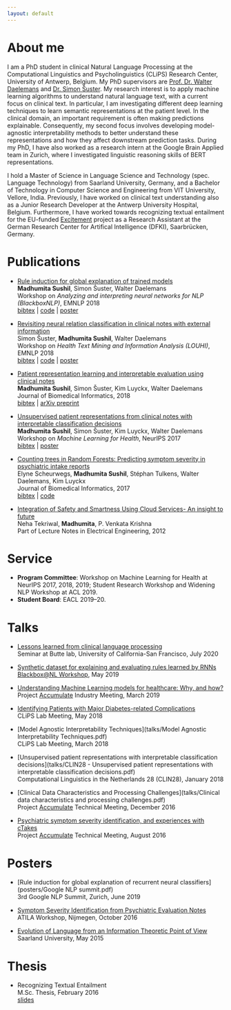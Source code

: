 ```yaml
---
layout: default
---
```


# About me

I am a PhD student in clinical Natural Language Processing at the Computational Linguistics and Psycholinguistics (CLiPS) Research Center, University of Antwerp, Belgium. My PhD supervisors are [Prof. Dr. Walter Daelemans](https://www.clips.uantwerpen.be/~walter/) and [Dr. Simon Šuster](http://simonsuster.github.io/). My research interest is to apply machine learning algorithms to understand natural language text, with a current
focus on clinical text. In particular, I am investigating different deep learning techniques to learn semantic
representations at the patient level. In the clinical domain, an important requirement is often making predictions
explainable. Consequently, my second focus involves developing model-agnostic interpretability methods to better
understand these representations and how they affect downstream prediction tasks. During my PhD, I have also worked as a research intern at the Google Brain Applied team in Zurich, where I investigated linguistic reasoning skills of BERT representations.

I hold a Master of Science in Language Science and Technology (spec. Language Technology) from Saarland University, Germany, and a Bachelor of Technology in Computer Science and Engineering from VIT University, Vellore, India. Previously, I have worked on clinical text understanding also as a Junior Research Developer at the Antwerp University Hospital, Belgium. Furthermore, I have worked towards recognizing textual entailment for the EU-funded [Excitement](https://sites.google.com/site/excitementproject/) project  as a Research Assistant at the German Research Center for Artifical Intelligence (DFKI), Saarbrücken, Germany.

# Publications

* [Rule induction for global explanation of trained models](https://aclweb.org/anthology/W18-5411) <br/>
<b>Madhumita Sushil</b>, Simon Šuster, Walter Daelemans <br/>
Workshop on *Analyzing and interpreting neural networks for NLP (BlackboxNLP)*, EMNLP 2018 <br/>
[bibtex](papers/bibtex/blackboxnlp18.bib) | [code](https://github.com/clips/interpret_with_rules) | [poster](posters/blackboxnlp_poster.pdf)

* [Revisiting neural relation classification in clinical notes with external information](https://aclweb.org/anthology/W18-5603) <br/>
Simon Šuster, <b>Madhumita Sushil</b>, Walter Daelemans <br/>
Workshop on *Health Text Mining and Information Analysis (LOUHI)*, EMNLP 2018 <br/>
[bibtex](papers/bibtex/louhi18.bib) |
[code](https://github.com/SimonSuster/seg_cnn) | [poster](posters/LOUHI2018relextrposter_final.pdf)

* [Patient representation learning and interpretable evaluation using clinical notes](https://www.sciencedirect.com/science/article/pii/S1532046418301266) <br/>
<b>Madhumita Sushil</b>, Simon Šuster, Kim Luyckx, Walter Daelemans <br/>
Journal of Biomedical Informatics, 2018 <br/>
[bibtex](papers/bibtex/jbi_rep_learning.bib) | [arXiv preprint](https://arxiv.org/abs/1807.01395)

* [Unsupervised patient representations from clinical notes with interpretable classification decisions](https://arxiv.org/abs/1711.05198) <br/>
<b>Madhumita Sushil</b>, Simon Šuster, Kim Luyckx, Walter Daelemans <br/>
Workshop on *Machine Learning for Health*, NeurIPS 2017 <br/>
[bibtex](papers/bibtex/patientrep_ml4h.bib) | [poster](posters/ml4h2017.pdf)

* [Counting trees in Random Forests: Predicting symptom severity in psychiatric intake reports](https://www.sciencedirect.com/science/article/pii/S1532046417301302) <br/>
Elyne Scheurwegs, <b>Madhumita Sushil</b>, Stéphan Tulkens, Walter Daelemans, Kim Luyckx <br/>
Journal of Biomedical Informatics, 2017 <br/>
[bibtex](papers/bibtex/rdoc_jbi.bib) | [code](https://github.com/Elyne/rdocChallenge)

* [Integration of Safety and Smartness Using Cloud
Services- An insight to future](https://link.springer.com/chapter/10.1007%2F978-1-4614-3535-8_25) <br/>
Neha Tekriwal, <b>Madhumita</b>, P. Venkata Krishna <br/>
Part of Lecture Notes in Electrical Engineering, 2012

# Service

* <b>Program Committee</b>: Workshop on Machine Learning for Health at NeurIPS 2017, 2018, 2019; Student Research Workshop and Widening NLP Workshop at ACL 2019.
* <b>Student Board</b>: EACL 2019&ndash;20.

# Talks

* [Lessons learned from clinical language processing](talks/UCSF_seminar.pdf) <br/>
Seminar at Butte lab, University of California-San Francisco, July 2020

* [Synthetic dataset for explaining and evaluating rules learned by RNNs](talks/Blackbox@NL.pdf) <br/>
[Blackbox@NL Workshop](https://blackbox-nl.github.io/), May 2019

* [Understanding Machine Learning models for healthcare: Why, and how?](talks/Accumulate_22ndMar2019.pdf) <br/>
Project [Accumulate](https://www.accumulate.be/index.html) Industry Meeting, March 2019

* [Identifying Patients with Major Diabetes-related Complications](talks/major-diab-comp.pdf) <br/>
CLiPS Lab Meeting, May 2018

* [Model Agnostic Interpretability Techniques](talks/Model Agnostic Interpretability Techniques.pdf) <br/>
CLiPS Lab Meeting, March 2018

* [Unsupervised patient representations with interpretable classification decisions](talks/CLIN28 - Unsupervised patient representations with interpretable classification decisions.pdf) <br/>
Computational Linguistics in the Netherlands 28 (CLIN28), January 2018 <br/>

* [Clinical Data Characteristics and Processing Challenges](talks/Clinical data characteristics and processing challenges.pdf) <br/>
Project [Accumulate](https://www.accumulate.be/index.html) Technical Meeting, December 2016

* [Psychiatric symptom severity identification, and experiences with cTakes](talks/Accumulate-25thAug2016.pdf) <br/>
Project [Accumulate](https://www.accumulate.be/index.html) Technical Meeting, August 2016

# Posters

* [Rule induction for global explanation of recurrent neural classifiers](posters/Google NLP summit.pdf) <br/>
3rd Google NLP Summit, Zurich, June 2019

* [Symptom Severity Identification from Psychiatric Evaluation Notes](posters/atila2017.pdf) <br/>
ATILA Workshop, Nijmegen, October 2016

* [Evolution of Language from an Information Theoretic Point of View](posters/info_theory.pdf) <br/>
Saarland University, May 2015

# Thesis
* Recognizing Textual Entailment <!-- [Recognizing Textual Entailment](thesis/MSc_Thesis.pdf) --> <br/>
M.Sc. Thesis, February 2016 <br/>
[slides](talks/rte.pdf)

<!-- # Technical Reports
* [Automatic Question Generation for Literature Review Writing Support - A Brief Survey](articles/termPaper.pdf) <br/>
Saarland University, September 2014 -->
